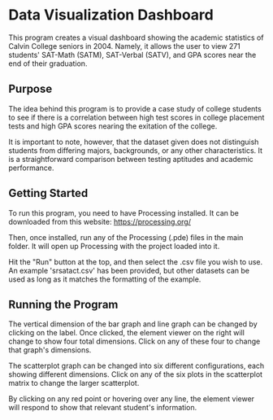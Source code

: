 # Data Visualization Dashboard
This program creates a visual dashboard showing the academic statistics of Calvin College seniors in 2004. Namely, 
it allows the user to view 271 students' SAT-Math (SATM), SAT-Verbal (SATV), and GPA scores near the end of their graduation. 

## Purpose
The idea behind this program is to provide a case study of college students to see if there is a correlation between
high test scores in college placement tests and high GPA scores nearing the exitation of the college. 

It is important to note, however, that the dataset given does not distinguish students from differing majors, backgrounds, or
any other characteristics. It is a straightforward comparison between testing aptitudes and academic performance.

## Getting Started
To run this program, you need to have Processing installed. It can be downloaded from this website:
https://processing.org/

Then, once installed, run any of the Processing (.pde) files in the main folder. It will open up Processing with the project
loaded into it.

Hit the "Run" button at the top, and then select the .csv file you wish to use. An example 'srsatact.csv' has been provided, but
other datasets can be used as long as it matches the formatting of the example.

## Running the Program                                                           
The vertical dimension of the bar graph and line graph can be changed by clicking on the label. Once clicked, the element viewer 
on the right will change to show four total dimensions. Click on any of these four to change that graph's dimensions.                                          

The scatterplot graph can be changed into six different configurations, each showing different dimensions. Click on any of the 
six plots in the scatterplot matrix to change the larger scatterplot.   

By clicking on any red point or hovering over any line, the element viewer will respond to show that relevant student's information.   



